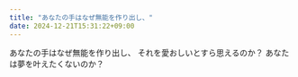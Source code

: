 ```yaml
---
title: "あなたの手はなぜ無能を作り出し、"
date: 2024-12-21T15:31:22+09:00
---
```

あなたの手はなぜ無能を作り出し、
それを愛おしいとすら思えるのか？
あなたは夢を叶えたくないのか？
